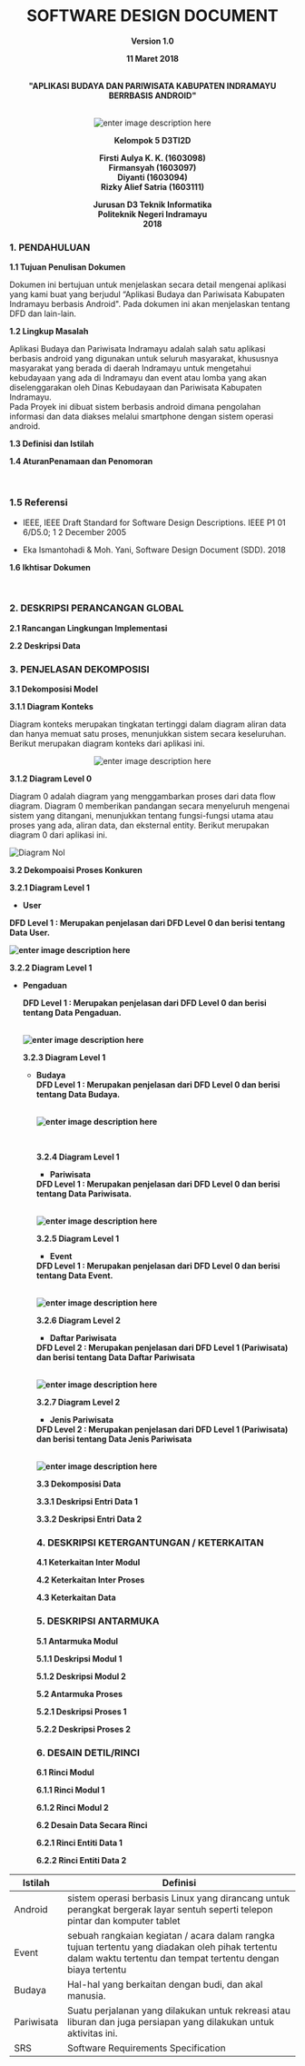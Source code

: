 ﻿<h1 align="center" id="software-requirements-specification">SOFTWARE DESIGN DOCUMENT</h1>  
<p align="center"><strong>Version 1.0</strong><br> 
<p align="center"><strong>11 Maret 2018<br>  </strong><br>
<p align="center"><strong>"APLIKASI BUDAYA DAN PARIWISATA KABUPATEN INDRAMAYU BERRBASIS ANDROID"<br><br></strong></p> 
</p><p align="center">  
<img src="https://lh3.googleusercontent.com/qEHYPVzo0kjd8ikhrCIF4cI_PhR8pmK5vDU14oEp9OPyVT-eA54cVp8C9iyJ8rKDfH8OR1dnT1zv=s300" alt="enter image description here" title="logo">  
</p><p align="center"><strong>Kelompok 5 D3TI2D</strong></p>  

<p align="center"><strong>Firsti Aulya K. K. (1603098)<br>  
Firmansyah (1603097) <br>  
Diyanti (1603094)<br>  
Rizky Alief Satria (1603111)</strong><br>  
</p>  
<p align="center"><strong>Jurusan D3 Teknik Informatika<br>
Politeknik Negeri Indramayu<br>
2018</strong></p>


<P><h3><strong>1. PENDAHULUAN</strong></h3></P>
<P><strong>1.1 Tujuan Penulisan Dokumen</strong></P>
<p>Dokumen ini bertujuan untuk menjelaskan secara detail mengenai aplikasi yang kami buat yang berjudul “Aplikasi Budaya dan Pariwisata Kabupaten Indramayu berbasis Android". Pada dokumen ini akan menjelaskan tentang DFD dan lain-lain.</p>  


<p><strong>1.2 Lingkup Masalah</strong></p>
<p>Aplikasi Budaya dan Pariwisata Indramayu adalah salah satu aplikasi berbasis android yang digunakan untuk seluruh masyarakat, khususnya masyarakat yang berada di daerah Indramayu untuk mengetahui kebudayaan yang ada di Indramayu dan event atau lomba yang akan diselenggarakan oleh Dinas Kebudayaan dan Pariwisata Kabupaten Indramayu.<br>  
Pada Proyek ini dibuat sistem berbasis android dimana pengolahan informasi dan data diakses melalui smartphone dengan sistem operasi android.</p>  

<p><strong>1.3 Definisi dan Istilah</strong></p>
<p><table>  
<thead>  
<tr>  
<th>Istilah</th>  
<th>Definisi</th>  
</tr>  
</thead>  
<tbody>  
<tr>  
<td>Android</td>  
<td>sistem operasi berbasis Linux yang dirancang untuk perangkat bergerak layar sentuh seperti telepon pintar dan komputer tablet</td>  
</tr>  
<tr>  
<td>Event</td>  
<td>sebuah rangkaian kegiatan / acara dalam rangka tujuan tertentu yang diadakan oleh pihak tertentu dalam waktu tertentu dan tempat tertentu dengan biaya tertentu</td>  
</tr>  
<tr>  
<td>Budaya</td>  
<td>Hal-hal yang berkaitan dengan budi, dan akal manusia.</td>  
</tr>  
<tr>  
<td>Pariwisata</td>  
<td>Suatu perjalanan yang dilakukan untuk rekreasi atau liburan dan juga persiapan yang dilakukan untuk aktivitas ini.</td>  
</tr>  
<tr>  
<td>SRS</td>  
<td> Software Requirements Specification</td>  
</tr>  
</tbody>  </p>

<p><strong>1.4 AturanPenamaan dan Penomoran</strong></p>
<br>
<p><h3><strong>1.5 Referensi</strong></h3></p>

 - <p>IEEE, IEEE Draft Standard for Software Design Descriptions. IEEE
   P1 01 6/D5.0; 1 2 December 2005</p>
   
 - <p>Eka Ismantohadi & Moh. Yani, Software Design Document (SDD).
   2018</p>
<p><strong>1.6 Ikhtisar Dokumen</strong></p>
<br>
<p><strong><h3>2. DESKRIPSI PERANCANGAN GLOBAL</h3></strong></p>

<p><strong>2.1 Rancangan Lingkungan Implementasi</strong></p>
<p><strong>2.2 Deskripsi Data</strong></p>

<p><h3><strong>3. PENJELASAN DEKOMPOSISI</strong></h3></p>
<p><strong>3.1 Dekomposisi Model</strong></p>
<p><strong>3.1.1 Diagram Konteks</strong></p>
Diagram konteks merupakan tingkatan tertinggi dalam diagram aliran data dan hanya memuat satu proses, menunjukkan sistem secara keseluruhan. Berikut merupakan diagram konteks dari aplikasi ini. 
 </p><p align="center">  
<img src="https://lh3.googleusercontent.com/-L6CJeZHFHZQ/WqTi-IVUFZI/AAAAAAAAAKc/j44KbgZwpywg3PX7kgJXQlybxX4hodvXQCL0BGAs/w530-d-h288-n/diagram%2Bkonteks.png=s300" alt="enter image description here" title="diagram konteks">  
</p><p align="center">


<p><strong>3.1.2 Diagram Level 0</strong></p>
Diagram 0 adalah diagram yang menggambarkan proses dari data flow diagram. Diagram 0 memberikan pandangan secara menyeluruh mengenai sistem yang ditangani, menunjukkan tentang fungsi-fungsi utama atau proses yang ada, aliran data, dan eksternal entity. Berikut merupakan diagram 0 dari aplikasi ini.

 </p><p align="center">  
 
![Diagram Nol](https://3.bp.blogspot.com/-7TnuFmK9hmw/WrHLCM9DPgI/AAAAAAAAAEs/QVVbAmTI4r4i0W__SemA-ccKZDUmnH4qQCLcBGAs/s1600/diagram+nol.png)

</p><p align="center">

<p><strong>3.2 Dekompoaisi Proses Konkuren</strong></p>
<p><strong>3.2.1 Diagram Level 1 </strong></p>
<ul>
<li><p><strong>User</p></li>
</ul>
DFD Level 1 : Merupakan penjelasan dari DFD Level 0  dan berisi tentang Data User.<br>

![enter image description here](https://2.bp.blogspot.com/-cDJy2hE-c9U/WrHOLmYQ1LI/AAAAAAAAAE4/TinICzT4038Y0ZLbUHCVm7QpY4DJEzT3ACLcBGAs/s1600/level+1+user.png)
</p><p align="center">

<p><strong>3.2.2 Diagram Level 1 </strong></p>
<ul>
<li><strong>Pengaduan</strong></li>
</li>

DFD Level 1 : Merupakan penjelasan dari DFD Level 0  dan berisi tentang Data Pengaduan.<br><br>

![enter image description here](https://4.bp.blogspot.com/-P7HHtqTi8d4/WrHPMZLghNI/AAAAAAAAAFA/r7TfauEEYkcnYsdyfr30yEZwv2ZgCHTCwCLcBGAs/s1600/level+1+pengaduan.png)
</p><p align="center">

<p><strong>3.2.3 Diagram Level 1 </strong></p>
<ul>
<li><strong>Budaya</strong></li>
DFD Level 1 : Merupakan penjelasan dari DFD Level 0  dan berisi tentang Data Budaya.<br><br>

![enter image description here](https://1.bp.blogspot.com/-AQCtqUkeVuI/WrHP3jCPu-I/AAAAAAAAAFI/MolwQYQTxIMVuhTFaz4wY38VRvoqH2-FgCLcBGAs/s1600/level+1+budaya.png)
</p><p align="center"><br>

<p><strong>3.2.4 Diagram Level 1</strong></p>
<ul>
<li><strong>Pariwisata</strong></li>
</ul>
DFD Level 1 : Merupakan penjelasan dari DFD Level 0  dan berisi tentang Data Pariwisata.<br><br>

![enter image description here](https://1.bp.blogspot.com/-rASx0Mw4IaU/WrHRGaQUREI/AAAAAAAAAFU/4Y3x1oZYmtI_n62zZPLgMwKQHIaH-IZcQCLcBGAs/s1600/level+2+daftar+pariwisata.png)
</p><p align="center">

<p><strong>3.2.5 Diagram Level 1 </strong></p>
<ul>
<li><strong>Event</strong></li>
</ul>
DFD Level 1 : Merupakan penjelasan dari DFD Level 0  dan berisi tentang Data Event.<br><br>

![enter image description here](https://4.bp.blogspot.com/-bnMlxNGfBIU/WrHR9AAnH4I/AAAAAAAAAFc/MMb643b_TUMqS5OGemAKiNCmALOpPF2kQCLcBGAs/s1600/level+1+event.png)

<p><strong>3.2.6 Diagram Level 2 </strong></p>
<ul>
<li><strong>Daftar Pariwisata</strong></li>
</ul>
DFD Level 2 : Merupakan penjelasan dari DFD Level 1 (Pariwisata) dan berisi tentang Data Daftar Pariwisata<br><br>

![enter image description here](https://4.bp.blogspot.com/-qBBwV2Y0oTg/WrHSzEZtxpI/AAAAAAAAAFk/jdZafO48Nn49ZX-OJNjl2MUJ-AOWufBNgCLcBGAs/s1600/level+2+daftar+pariwisata.png)


<p><strong>3.2.7 Diagram Level 2 </strong></p>
<ul>
<li><strong>Jenis Pariwisata</strong></li>
</ul>
DFD Level 2 : Merupakan penjelasan dari DFD Level 1 (Pariwisata) dan berisi tentang Data Jenis Pariwisata<br><br>

![enter image description here](https://1.bp.blogspot.com/-rASx0Mw4IaU/WrHRGaQUREI/AAAAAAAAAFU/4Y3x1oZYmtI_n62zZPLgMwKQHIaH-IZcQCLcBGAs/s1600/level+2+daftar+pariwisata.png)

<p><strong>3.3 Dekomposisi Data</strong></p>
<p><strong>3.3.1 Deskripsi Entri Data 1</strong></p>
<p><strong>3.3.2 Deskripsi Entri Data 2</strong></p>
<p><strong><h3>4. DESKRIPSI KETERGANTUNGAN / KETERKAITAN</h3></strong></p>
<p><strong>4.1 Keterkaitan Inter Modul</strong></p>
<p><strong>4.2 Keterkaitan Inter Proses</strong></p>
<p><strong>4.3 Keterkaitan Data</strong></p>
<p><strong><h3>5. DESKRIPSI ANTARMUKA</h3></strong></p>
<p><strong>5.1 Antarmuka Modul</strong></p>
<p><strong>5.1.1 Deskripsi Modul 1</strong></p>
<p><strong>5.1.2 Deskripsi Modul 2</strong></p>
<p><strong>5.2 Antarmuka Proses</strong></p>
<p><strong>5.2.1 Deskripsi Proses 1</strong></p>
<p><strong>5.2.2 Deskripsi Proses 2</strong></p>
<p><strong><h3>6. DESAIN DETIL/RINCI</h3></strong></p>
<p><strong>6.1 Rinci Modul</strong></p>
<p><strong>6.1.1 Rinci Modul 1</strong></p>
<p><strong>6.1.2 Rinci Modul 2</strong></p>
<p><strong>6.2 Desain Data Secara Rinci</strong></p>
<p><strong>6.2.1 Rinci Entiti Data 1</strong></p>
<p><strong>6.2.2 Rinci Entiti Data 2</strong></p> 